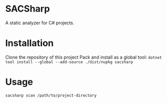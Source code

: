 # SACSharp

A static analyzer for C# projects.

# Installation

Clone the repository of this project
Pack and install as a global tool:
`dotnet tool install --global --add-source ./dist/nupkg sacsharp`

# Usage

`sacsharp scan /path/to/project-directory`